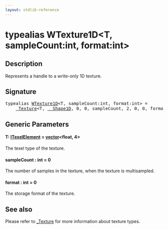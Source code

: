 ```yaml
---
layout: stdlib-reference
---
```


# typealias WTexture1D\<T, sampleCount:int, format:int\>

## Description

Represents a handle to a write-only 1D texture.

## Signature

<pre>
<span class='code_keyword'>typealias</span> <a href="wtexture1d-019.html" class="code_type">WTexture1D</a>&lt;T, sampleCount:<span class="code_keyword">int</span>, format:<span class="code_keyword">int</span>&gt; = 
    <a href="0texture-01/index.html" class="code_type">_Texture</a>&lt;T, <a href="0_shape1d-028/index.html" class="code_type">__Shape1D</a>, 0, 0, sampleCount, 2, 0, 0, format&gt;;
</pre>

## Generic Parameters

####  <a id="typeparam-T"></a>T: [ITexelElement](../interfaces/itexelelement-016/index.html) = [vector](vector/index.html)\<float, 4\>
The texel type of the texture.

####  <a id="decl-sampleCount"></a>sampleCount  : int = 0
The number of samples in the texture, when the texture is multisampled.

####  <a id="decl-format"></a>format  : int = 0
The storage format of the texture.


## See also

Please refer to <span class='code'><a href="0texture-01/index.html" class="code_type">_Texture</a></span> for more information about texture types.


